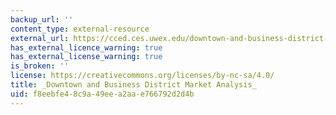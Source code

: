 ```yaml
---
backup_url: ''
content_type: external-resource
external_url: https://cced.ces.uwex.edu/downtown-and-business-district-economic-development/
has_external_licence_warning: true
has_external_license_warning: true
is_broken: ''
license: https://creativecommons.org/licenses/by-nc-sa/4.0/
title: _Downtown and Business District Market Analysis_
uid: f8eebfe4-8c9a-49ee-a2aa-e766792d2d4b
---
```

